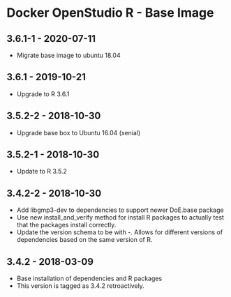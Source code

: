 # Docker OpenStudio R - Base Image

## 3.6.1-1 - 2020-07-11

* Migrate base image to ubuntu 18.04

## 3.6.1 - 2019-10-21

* Upgrade to R 3.6.1

## 3.5.2-2 - 2018-10-30

* Upgrade base box to Ubuntu 16.04 (xenial)

## 3.5.2-1 - 2018-10-30

* Update to R 3.5.2

## 3.4.2-2 - 2018-10-30

* Add libgmp3-dev to dependencies to support newer DoE.base package
* Use new install_and_verify method for install R packages to actually test that the packages install correctly.
* Update the version schema to be with -<release>. Allows for different versions of dependencies based on the same version of R.

## 3.4.2 - 2018-03-09

* Base installation of dependencies and R packages
* This version is tagged as 3.4.2 retroactively.

